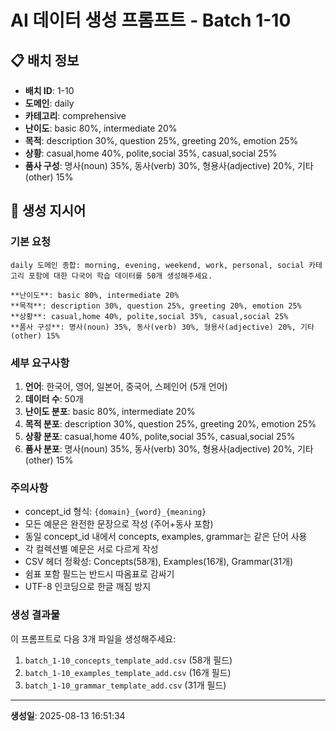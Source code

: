 # AI 데이터 생성 프롬프트 - Batch 1-10

## 📋 배치 정보

- **배치 ID**: 1-10
- **도메인**: daily
- **카테고리**: comprehensive
- **난이도**: basic 80%, intermediate 20%
- **목적**: description 30%, question 25%, greeting 20%, emotion 25%
- **상황**: casual,home 40%, polite,social 35%, casual,social 25%
- **품사 구성**: 명사(noun) 35%, 동사(verb) 30%, 형용사(adjective) 20%, 기타(other) 15%

## 🎯 생성 지시어

### 기본 요청
```
daily 도메인 종합: morning, evening, weekend, work, personal, social 카테고리 포함에 대한 다국어 학습 데이터를 50개 생성해주세요.

**난이도**: basic 80%, intermediate 20%
**목적**: description 30%, question 25%, greeting 20%, emotion 25%
**상황**: casual,home 40%, polite,social 35%, casual,social 25%
**품사 구성**: 명사(noun) 35%, 동사(verb) 30%, 형용사(adjective) 20%, 기타(other) 15%
```

### 세부 요구사항

1. **언어**: 한국어, 영어, 일본어, 중국어, 스페인어 (5개 언어)
2. **데이터 수**: 50개
3. **난이도 분포**: basic 80%, intermediate 20%
4. **목적 분포**: description 30%, question 25%, greeting 20%, emotion 25%
5. **상황 분포**: casual,home 40%, polite,social 35%, casual,social 25%
6. **품사 분포**: 명사(noun) 35%, 동사(verb) 30%, 형용사(adjective) 20%, 기타(other) 15%

### 주의사항

- concept_id 형식: `{domain}_{word}_{meaning}`
- 모든 예문은 완전한 문장으로 작성 (주어+동사 포함)
- 동일 concept_id 내에서 concepts, examples, grammar는 같은 단어 사용
- 각 컬렉션별 예문은 서로 다르게 작성
- CSV 헤더 정확성: Concepts(58개), Examples(16개), Grammar(31개)
- 쉼표 포함 필드는 반드시 따옴표로 감싸기
- UTF-8 인코딩으로 한글 깨짐 방지

### 생성 결과물

이 프롬프트로 다음 3개 파일을 생성해주세요:
1. `batch_1-10_concepts_template_add.csv` (58개 필드)
2. `batch_1-10_examples_template_add.csv` (16개 필드)  
3. `batch_1-10_grammar_template_add.csv` (31개 필드)

---

**생성일**: 2025-08-13 16:51:34
